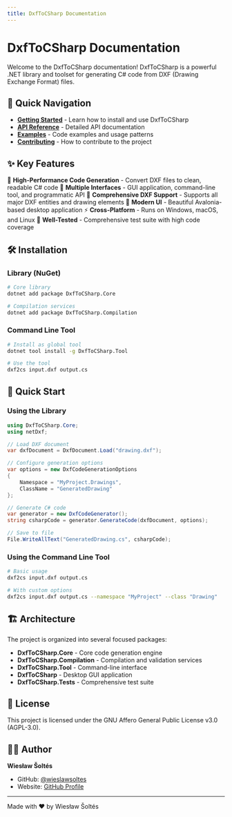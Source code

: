 ```yaml
---
title: DxfToCSharp Documentation
---
```


# DxfToCSharp Documentation

Welcome to the DxfToCSharp documentation! DxfToCSharp is a powerful .NET library and toolset for generating C# code from DXF (Drawing Exchange Format) files.

## 🚀 Quick Navigation

- **[Getting Started](docs/getting-started.md)** - Learn how to install and use DxfToCSharp
- **[API Reference](api/index.md)** - Detailed API documentation
- **[Examples](docs/examples.md)** - Code examples and usage patterns
- **[Contributing](docs/contributing.md)** - How to contribute to the project

## ✨ Key Features

🎯 **High-Performance Code Generation** - Convert DXF files to clean, readable C# code
🔧 **Multiple Interfaces** - GUI application, command-line tool, and programmatic API
📐 **Comprehensive DXF Support** - Supports all major DXF entities and drawing elements
🎨 **Modern UI** - Beautiful Avalonia-based desktop application
⚡ **Cross-Platform** - Runs on Windows, macOS, and Linux
🧪 **Well-Tested** - Comprehensive test suite with high code coverage

## 🛠️ Installation

### Library (NuGet)

```bash
# Core library
dotnet add package DxfToCSharp.Core

# Compilation services
dotnet add package DxfToCSharp.Compilation
```

### Command Line Tool

```bash
# Install as global tool
dotnet tool install -g DxfToCSharp.Tool

# Use the tool
dxf2cs input.dxf output.cs
```

## 📖 Quick Start

### Using the Library

```csharp
using DxfToCSharp.Core;
using netDxf;

// Load DXF document
var dxfDocument = DxfDocument.Load("drawing.dxf");

// Configure generation options
var options = new DxfCodeGenerationOptions
{
    Namespace = "MyProject.Drawings",
    ClassName = "GeneratedDrawing"
};

// Generate C# code
var generator = new DxfCodeGenerator();
string csharpCode = generator.GenerateCode(dxfDocument, options);

// Save to file
File.WriteAllText("GeneratedDrawing.cs", csharpCode);
```

### Using the Command Line Tool

```bash
# Basic usage
dxf2cs input.dxf output.cs

# With custom options
dxf2cs input.dxf output.cs --namespace "MyProject" --class "Drawing"
```

## 🏗️ Architecture

The project is organized into several focused packages:

- **DxfToCSharp.Core** - Core code generation engine
- **DxfToCSharp.Compilation** - Compilation and validation services
- **DxfToCSharp.Tool** - Command-line interface
- **DxfToCSharp** - Desktop GUI application
- **DxfToCSharp.Tests** - Comprehensive test suite

## 📄 License

This project is licensed under the GNU Affero General Public License v3.0 (AGPL-3.0).

## 👨‍💻 Author

**Wiesław Šoltés**
- GitHub: [@wieslawsoltes](https://github.com/wieslawsoltes)
- Website: [GitHub Profile](https://github.com/wieslawsoltes)

---

Made with ❤️ by Wiesław Šoltés
